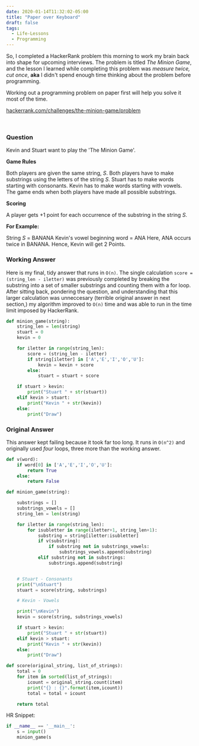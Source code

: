 ```yaml
---
date: 2020-01-14T11:32:02-05:00
title: "Paper over Keyboard"
draft: false
tags:
  - Life-Lessons
  - Programming
---
```


So, I completed a HackerRank problem this morning to work my brain back into
shape for upcoming interviews. The problem is titled _The Minion Game_, and
the lesson I learned while completing this problem was _measure twice, cut
once_, **aka** I didn't spend enough time thinking about the problem before
programming.

Working out a programming problem on paper first will help you solve it most of
the time.

[hackerrank.com/challenges/the-minion-game/problem](https://www.hackerrank.com/challenges/the-minion-game/problem)

<br />

### Question

Kevin and Stuart want to play the 'The Minion Game'.

**Game Rules**

Both players are given the same string, _S_.
Both players have to make substrings using the letters of the string _S_.
Stuart has to make words starting with consonants.
Kevin has to make words starting with vowels.
The game ends when both players have made all possible substrings.

**Scoring**

A player gets +1 point for each occurrence of the substring in the string _S_.

**For Example:**

String _S_ = BANANA
Kevin's vowel beginning word = ANA
Here, ANA occurs twice in BANANA. Hence, Kevin will get 2 Points.

### Working Answer

Here is my final, tidy answer that runs in `O(n)`. The single calculation `score = (string_len - iletter)` was previously completed by breaking the substring
into a set of smaller substrings and counting them with a for loop. After
sitting back, pondering the question, and understanding that this larger
calculation was unneccesary (terrible original answer in next section,) my
algorithm improved to `O(n)` time and was able to run in the time limit imposed
by HackerRank.

```py
def minion_game(string):
    string_len = len(string)
    stuart = 0
    kevin = 0

    for iletter in range(string_len):
        score = (string_len - iletter)
        if string[iletter] in ['A','E','I','O','U']:
            kevin = kevin + score
        else:
            stuart = stuart + score

    if stuart > kevin:
        print("Stuart " + str(stuart))
    elif kevin > stuart:
        print("Kevin " + str(kevin))
    else:
        print("Draw")
```

### Original Answer

This answer kept failing because it took far too long. It runs in `O(n^2)` and
originally used _four_ loops, three more than the working answer.

```py
def v(word):
    if word[0] in ['A','E','I','O','U']:
        return True
    else:
        return False

def minion_game(string):

    substrings = []
    substrings_vowels = []
    string_len = len(string)

    for iletter in range(string_len):
        for isubletter in range(iletter+1, string_len+1):
            substring = string[iletter:isubletter]
            if v(substring):
                if substring not in substrings_vowels:
                    substrings_vowels.append(substring)
            elif substring not in substrings:
                substrings.append(substring)


    # Stuart - Consonants
    print("\nStuart")
    stuart = score(string, substrings)

    # Kevin - Vowels

    print("\nKevin")
    kevin = score(string, substrings_vowels)

    if stuart > kevin:
        print("Stuart " + str(stuart))
    elif kevin > stuart:
        print("Kevin " + str(kevin))
    else:
        print("Draw")

def score(original_string, list_of_strings):
    total = 0
    for item in sorted(list_of_strings):
        icount = original_string.count(item)
        print("{} : {}".format(item,icount))
        total = total + icount

    return total
```

HR Snippet:

```py
if __name__ == '__main__':
    s = input()
    minion_game(s
```
